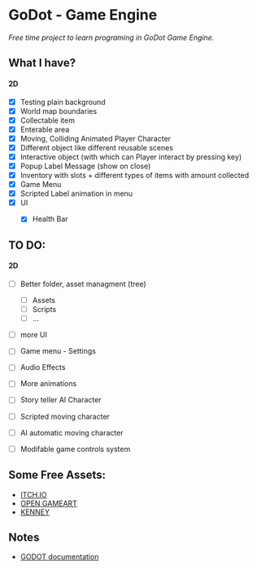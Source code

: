 # GoDot - Game Engine
*Free time project to learn programing in GoDot Game Engine.*

## What I have?
#### 2D 
- [x] Testing plain background
- [x] World map boundaries
- [x] Collectable item
- [x] Enterable area
- [x] Moving, Colliding Animated Player Character
- [x] Different object like different reusable scenes
- [x] Interactive object (with which can Player interact by pressing key)
- [x] Popup Label Message (show on close)
- [x] Inventory with slots + different types of items with amount collected 
- [x] Game Menu
- [x] Scripted Label animation in menu
- [x] UI
    - [x] Health Bar


## TO DO:
#### 2D
- [ ] Better folder, asset managment (tree)
    - [ ] Assets
    - [ ] Scripts
    - [ ] ...
- [ ] more UI
- [ ] Game menu - Settings 
- [ ] Audio Effects
- [ ] More animations
- [ ] Story teller AI Character
- [ ] Scripted moving character
- [ ] AI automatic moving character
- [ ] Modifable game controls system


## Some Free Assets:

- [ITCH.IO](https://itch.io/)
- [OPEN GAMEART](https://opengameart.org/)
- [KENNEY](https://kenney.nl/assets)


## Notes
- [GODOT documentation](https://docs.godotengine.org/en/stable/index.html)
